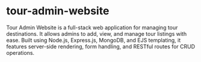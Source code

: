 # tour-admin-website
Tour Admin Website is a full-stack web application for managing tour destinations. It allows admins to add, view, and manage tour listings with ease. Built using Node.js, Express.js, MongoDB, and EJS templating, it features server-side rendering, form handling, and RESTful routes for CRUD operations.

